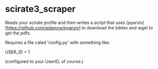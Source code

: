 scirate3_scraper
================

Reads your scirate profile and then writes a script that uses
(pyarxiv)[https://github.com/adamcw/pyarxiv] to download the bibtex and wget
to get the pdfs.

Requires a file caled 'config.py' with something like:

  USER_ID = 1

(configured to your UserID, of course.)
